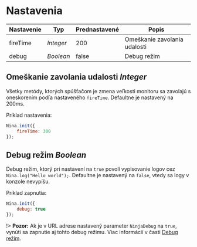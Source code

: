 # Nastavenia
| Nastavenie | Typ | Prednastavené | Popis |
| --- | ----- | --- | ----- |
| fireTime | *Integer* | 200 | Omeškanie zavolania udalosti |
| debug | *Boolean* | false | Debug režim |


## Omeškanie zavolania udalosti *Integer*
Všetky metódy, ktorých spúšťačom je zmena veľkosti monitoru sa zavolajú s oneskorením podľa nastaveného `fireTime`.
Defaultne je nastavený na 200ms.

Príklad nastavenia:
```javascript
Nina.init({
    fireTime: 300
});
```

## Debug režim *Boolean*
Debug režim, ktorý pri nastavení na `true` povolí vypisovanie logov cez `Nina.log("Hello world");`. Defaultne je nastavený na `false`, vtedy sa logy v konzole nevypíšu.

Príklad zapnutia:
```javascript
Nina.init({
    debug: true
});
```

!> **Pozor:**  Ak je v URL adrese nastavený parameter `NinjaDebug` na `true`, vynúti sa zapnutie aj tohto debug režimu. Viac informácií v časti [Debug režim](/ninja-starter-kit/ninja-jv/debug/?id=debug-režim-boolean).